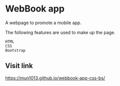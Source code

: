 # WebBook app 

A webpage to promote a mobile app.

The following features are used to make up the page.

```
HTML
CSS
Bootstrap
```

## Visit link
https://mun1013.github.io/webbook-app-css-bs/
